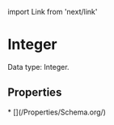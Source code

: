import Link from 'next/link'

# Integer

Data type: Integer.

## Properties

<Grid>
* [](/Properties/Schema.org/)

</Grid>

